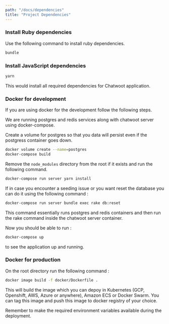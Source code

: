 ```yaml
---
path: "/docs/dependencies"
title: "Project Dependencies"
---
```


### Install Ruby dependencies

Use the following command to install ruby dependencies.

```bash
bundle
```

### Install JavaScript dependencies

```bash
yarn
```

This would install all required dependencies for Chatwoot application.


### Docker for development

If you are using docker for the development follow the following steps.

We are running postgres and redis services along with chatwoot server using docker-compose.

Create a volume for postgres so that you data will persist even if the postgress container goes down.

```bash
docker volume create --name=postgres
docker-compose build
```

Remove the `node_modules` directory from the root if it exists and run the following command.
```bash
docker-compose run server yarn install
```

If in case you encounter a seeding issue or you want reset the database you can do it using the following command : 

```bash
docker-compose run server bundle exec rake db:reset
```

This command essentially runs postgres and redis containers and then run the rake command inside the chatwoot server container.

Now you should be able to run :

```bash
docker-compose up
```

to see the application up and running.

### Docker for production

On the root directory run the following command :

```bash
docker image build -f docker/Dockerfile .
```

This will build the image which you can depoy in Kubernetes (GCP, Openshift, AWS, Azure or anywhere), Amazon ECS or Docker Swarm. You can tag this image and push this image to docker registry of your choice. 

Remember to make the required environment variables available during the deployment.
